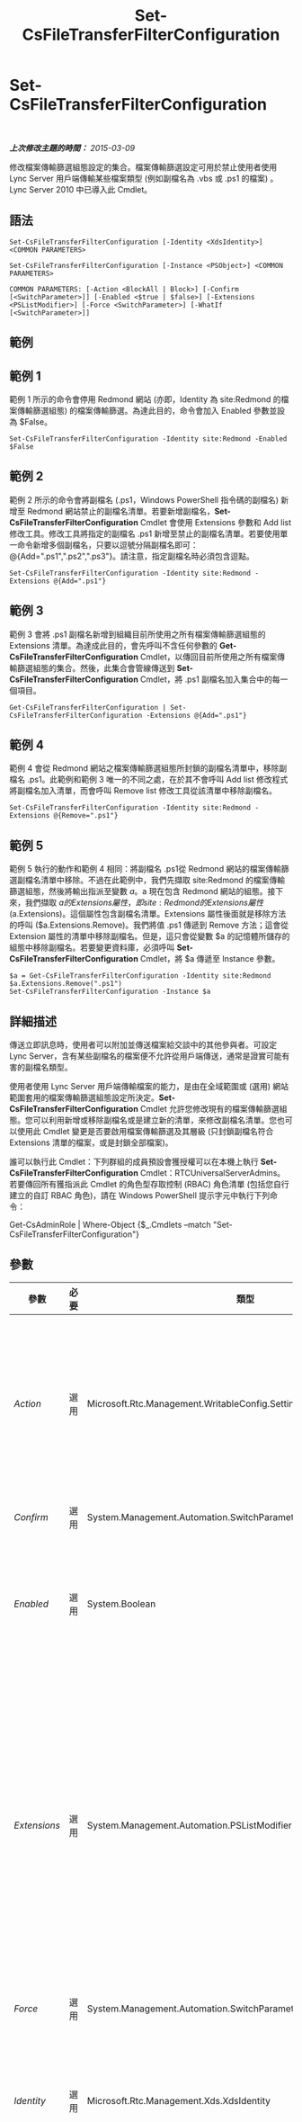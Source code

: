 ﻿---
title: Set-CsFileTransferFilterConfiguration
TOCTitle: Set-CsFileTransferFilterConfiguration
ms:assetid: 2697d3a0-d920-4a1d-9adc-7a8c754d8977
ms:mtpsurl: https://technet.microsoft.com/zh-tw/library/Gg425736(v=OCS.15)
ms:contentKeyID: 49290378
ms.date: 08/10/2015
mtps_version: v=OCS.15
ms.translationtype: HT
---

# Set-CsFileTransferFilterConfiguration

 

_**上次修改主題的時間：** 2015-03-09_

修改檔案傳輸篩選組態設定的集合。檔案傳輸篩選設定可用於禁止使用者使用 Lync Server 用戶端傳輸某些檔案類型 (例如副檔名為 .vbs 或 .ps1 的檔案) 。Lync Server 2010 中已導入此 Cmdlet。

## 語法

    Set-CsFileTransferFilterConfiguration [-Identity <XdsIdentity>] <COMMON PARAMETERS>

    Set-CsFileTransferFilterConfiguration [-Instance <PSObject>] <COMMON PARAMETERS>

    COMMON PARAMETERS: [-Action <BlockAll | Block>] [-Confirm [<SwitchParameter>]] [-Enabled <$true | $false>] [-Extensions <PSListModifier>] [-Force <SwitchParameter>] [-WhatIf [<SwitchParameter>]]

## 範例

## 範例 1

範例 1 所示的命令會停用 Redmond 網站 (亦即，Identity 為 site:Redmond 的檔案傳輸篩選組態) 的檔案傳輸篩選。為達此目的，命令會加入 Enabled 參數並設為 $False。

    Set-CsFileTransferFilterConfiguration -Identity site:Redmond -Enabled $False

## 範例 2

範例 2 所示的命令會將副檔名 (.ps1，Windows PowerShell 指令碼的副檔名) 新增至 Redmond 網站禁止的副檔名清單。若要新增副檔名，**Set-CsFileTransferFilterConfiguration** Cmdlet 會使用 Extensions 參數和 Add list 修改工具。修改工具將指定的副檔名 .ps1 新增至禁止的副檔名清單。若要使用單一命令新增多個副檔名，只要以逗號分隔副檔名即可：@{Add=".ps1",".ps2",".ps3"}。請注意，指定副檔名時必須包含逗點。

    Set-CsFileTransferFilterConfiguration -Identity site:Redmond -Extensions @{Add=".ps1"}

## 範例 3

範例 3 會將 .ps1 副檔名新增到組織目前所使用之所有檔案傳輸篩選組態的 Extensions 清單。為達成此目的，會先呼叫不含任何參數的 **Get-CsFileTransferFilterConfiguration** Cmdlet，以傳回目前所使用之所有檔案傳輸篩選組態的集合。然後，此集合會管線傳送到 **Set-CsFileTransferFilterConfiguration** Cmdlet，將 .ps1 副檔名加入集合中的每一個項目。

    Get-CsFileTransferFilterConfiguration | Set-CsFileTransferFilterConfiguration -Extensions @{Add=".ps1"}

## 範例 4

範例 4 會從 Redmond 網站之檔案傳輸篩選組態所封鎖的副檔名清單中，移除副檔名 .ps1。此範例和範例 3 唯一的不同之處，在於其不會呼叫 Add list 修改程式將副檔名加入清單，而會呼叫 Remove list 修改工具從該清單中移除副檔名。

    Set-CsFileTransferFilterConfiguration -Identity site:Redmond -Extensions @{Remove=".ps1"}

## 範例 5

範例 5 執行的動作和範例 4 相同：將副檔名 .ps1從 Redmond 網站的檔案傳輸篩選副檔名清單中移除。不過在此範例中，我們先擷取 site:Redmond 的檔案傳輸篩選組態，然後將輸出指派至變數 $a。$a 現在包含 Redmond 網站的組態。接下來，我們擷取 $a 的 Extensions 屬性，即 site:Redmond 的 Extensions 屬性 ($a.Extensions)。這個屬性包含副檔名清單。Extensions 屬性後面就是移除方法的呼叫 ($a.Extensions.Remove)。我們將值 .ps1 傳遞到 Remove 方法；這會從 Extension 屬性的清單中移除副檔名。但是，這只會從變數 $a 的記憶體所儲存的組態中移除副檔名。若要變更資料庫，必須呼叫 **Set-CsFileTransferFilterConfiguration** Cmdlet，將 $a 傳遞至 Instance 參數。

    $a = Get-CsFileTransferFilterConfiguration -Identity site:Redmond
    $a.Extensions.Remove(".ps1")
    Set-CsFileTransferFilterConfiguration -Instance $a

## 詳細描述

傳送立即訊息時，使用者可以附加並傳送檔案給交談中的其他參與者。可設定 Lync Server，含有某些副檔名的檔案便不允許從用戶端傳送，通常是證實可能有害的副檔名類型。

使用者使用 Lync Server 用戶端傳輸檔案的能力，是由在全域範圍或 (選用) 網站範圍套用的檔案傳輸篩選組態設定所決定。**Set-CsFileTransferFilterConfiguration** Cmdlet 允許您修改現有的檔案傳輸篩選組態。您可以利用新增或移除副檔名或是建立新的清單，來修改副檔名清單。您也可以使用此 Cmdlet 變更是否要啟用檔案傳輸篩選及其層級 (只封鎖副檔名符合 Extensions 清單的檔案，或是封鎖全部檔案)。

誰可以執行此 Cmdlet：下列群組的成員預設會獲授權可以在本機上執行 **Set-CsFileTransferFilterConfiguration** Cmdlet：RTCUniversalServerAdmins。若要傳回所有獲指派此 Cmdlet 的角色型存取控制 (RBAC) 角色清單 (包括您自行建立的自訂 RBAC 角色)，請在 Windows PowerShell 提示字元中執行下列命令：

Get-CsAdminRole | Where-Object {$\_.Cmdlets –match "Set-CsFileTransferFilterConfiguration"}

## 參數


<table>
<colgroup>
<col style="width: 25%" />
<col style="width: 25%" />
<col style="width: 25%" />
<col style="width: 25%" />
</colgroup>
<thead>
<tr class="header">
<th>參數</th>
<th>必要</th>
<th>類型</th>
<th>說明</th>
</tr>
</thead>
<tbody>
<tr class="odd">
<td><p><em>Action</em></p></td>
<td><p>選用</p></td>
<td><p>Microsoft.Rtc.Management.WritableConfig.Settings.ImFilter.FileFilterAction</p></td>
<td><p>決定啟用這個檔案傳輸篩選組態時要採取的動作。如果設為 BlockAll，則不論副檔名為何，都會禁止所有檔案傳輸。如果設為 Block (預設值)，則允許檔案傳輸，除非副檔名是 Extensions 屬性所列出之禁止的檔案類型之一。</p>
<p>若要允許無限制的檔案傳輸 (也就是，允許使用者交換任何類型檔案 (不論副檔名為何)，請將此原則的 Enabled 屬性設為 False。</p></td>
</tr>
<tr class="even">
<td><p><em>Confirm</em></p></td>
<td><p>選用</p></td>
<td><p>System.Management.Automation.SwitchParameter</p></td>
<td><p>在執行命令前先提示確認。</p></td>
</tr>
<tr class="odd">
<td><p><em>Enabled</em></p></td>
<td><p>選用</p></td>
<td><p>System.Boolean</p></td>
<td><p>啟用或停用檔案傳輸篩選。如果此參數設為 True，則無法從用戶端傳輸含有指定副檔名的檔案 (或全部檔案，視 Action 屬性值而定)。如果此參數設為 False，則可傳輸任何檔案。</p>
<p>預設值：True。</p></td>
</tr>
<tr class="even">
<td><p><em>Extensions</em></p></td>
<td><p>選用</p></td>
<td><p>System.Management.Automation.PSListModifier</p></td>
<td><p>要封鎖的副檔名清單。如果嘗試使用 Lync Server 用戶端來傳輸具有符合此清單中其中一個副檔名的檔案，則會封鎖該傳輸，而且不會傳輸該檔案。如果 Action 設為 BlockAll (封鎖所有檔案傳輸) 或 Enabled 設為 False (不封鎖任何檔案傳輸)，則會略過此清單。</p>
<p>根據預設，下列副檔名包含在 Extensions 屬性的 Default 中：.ade, .adp, .app, .asp, .bas, .bat, .cer, .chm, .cmd, .com, .cpl, .crt, .csh, .exe, .fxp, .grp, .hlp, .hta, .inf, .ins, .isp, .its, .js, .jse, .ksh, .lnk, .mad, .maf, .mag, .mam, .maq, .mar, .mas, .mat, .mau, .mav, .maw, .mda, .mdb。.mde, .mdt, .mdw, .mdz, .msc, .msi, .msp, .mst, .ocx, .ops, .pcd, .pif, .pl, .pnp, .prf, .prg, .pst, .reg, .scf, .scr, .sct, .shb, .shs, .tmp, .url, .vb, .vbe, .vbs, .vsd, .vsmacros, .vss, .vst, .vsw, .ws, .wsc。.wsf, .wsh</p></td>
</tr>
<tr class="odd">
<td><p><em>Force</em></p></td>
<td><p>選用</p></td>
<td><p>System.Management.Automation.SwitchParameter</p></td>
<td><p>隱藏變更前所顯示的確認提示。</p></td>
</tr>
<tr class="even">
<td><p><em>Identity</em></p></td>
<td><p>選用</p></td>
<td><p>Microsoft.Rtc.Management.Xds.XdsIdentity</p></td>
<td><p>您要修改之檔案傳輸組態的唯一識別碼。這個值可以是 global 或 site:&lt;網站名稱&gt;，&lt;網站名稱&gt; 是要套用設定的網站之名稱，例如 site:Redmond。</p>
<p>若未指定此參數，根據預設，<strong>Set-CsFileTransferFilterConfiguration</strong> Cmdlet 會更新全域設定。</p></td>
</tr>
<tr class="odd">
<td><p><em>Instance</em></p></td>
<td><p>選用</p></td>
<td><p>FileTransferFilterConfiguration</p></td>
<td><p>允許您將物件參考傳遞給 Cmdlet，而非設定個別的參數值。此物件的類型必須是 FileTransferFilterConfiguration，並可由呼叫 <strong>Get-CsFileTransferFilterConfiguration</strong> Cmdlet 擷取。</p></td>
</tr>
<tr class="even">
<td><p><em>WhatIf</em></p></td>
<td><p>選用</p></td>
<td><p>System.Management.Automation.SwitchParameter</p></td>
<td><p>說明執行命令時若不實際執行命令的後果。</p></td>
</tr>
</tbody>
</table>


## 輸入類型

Microsoft.Rtc.Management.WritableConfig.Settings.ImFilter.FileTransferFilterConfiguration 物件。接受檔案傳輸篩選組態物件管線傳送的輸入。

## 傳回類型

此 Cmdlet 不會傳回值或物件，而會設定 Microsoft.Rtc.Management.WritableConfig.Settings.ImFilter.FileTransferFilterConfiguration 物件的執行個體。

## 請參閱

#### 其他資源

[New-CsFileTransferFilterConfiguration](new-csfiletransferfilterconfiguration.md)  
[Remove-CsFileTransferFilterConfiguration](remove-csfiletransferfilterconfiguration.md)  
[Get-CsFileTransferFilterConfiguration](get-csfiletransferfilterconfiguration.md)

